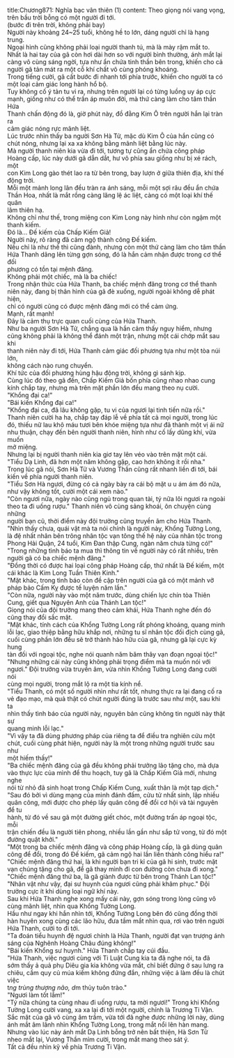title:Chương871: Nghĩa bạc vân thiên (1)
content:
Theo giọng nói vang vọng, trên bầu trời bỗng có một người đi tới.<br>(bước đi trên trời, không phải bay)<br>Người này khoảng 24~25 tuổi, không hề to lớn, dáng người chỉ là hạng<br>trung.<br>Ngoại hình cũng không phải loại người thanh tú, mà là mày rậm mắt to.<br>Nhất là hai tay của gã còn hơi dài hơn so với người bình thường, ánh mắt lại<br>càng vô cùng sáng ngời, tựa như ẩn chứa tinh thần bên trong, khiến cho cả<br>người gã tản mát ra một cỗ khí chất vô cùng phóng khoáng.<br>Trong tiếng cười, gã cất bước đi nhanh tới phía trước, khiến cho người ta có<br>một loại cảm giác long hành hổ bộ.<br>Tuy không cố ý tản tu vi ra, nhưng trên người lại có từng luồng uy áp cực<br>mạnh, giống như có thể trấn áp muôn đời, mà thứ càng làm cho tâm thần Hứa<br>Thanh chấn động đó là, giờ phút này, đồ đằng Kim Ô trên người hắn lại tràn ra<br>cảm giác nóng rực mãnh liệt.<br>Lúc trước nhìn thấy ba người Sơn Hà Tử, mặc dù Kim Ô của hắn cũng có<br>chút nóng, nhưng lại xa xa không bằng mãnh liệt bằng lúc này.<br>Mà người thanh niên kia vừa đi tới, tương tự cũng ẩn chứa công pháp<br>Hoàng cấp, lúc này dưới gã dẫn dắt, hư vô phía sau giống như bị xé rách, một<br>con Kim Long gào thét lao ra từ bên trong, bay lượn ở giữa thiên địa, khí thế<br>động trời.<br>Mỗi một mảnh long lân đều tràn ra ánh sáng, mỗi một sợi râu đều ẩn chứa<br>Thần Hoa, nhất là mắt rồng càng lăng lệ ác liệt, càng có một loại khí thế quân<br>lâm thiên hạ.<br>Không chỉ như thế, trong miệng con Kim Long này hình như còn ngậm một<br>thanh kiếm.<br>Đó là... Đế kiếm của Chấp Kiếm Giả!<br>Người này, rõ ràng đã cảm ngộ thành công Đế kiếm.<br>Nếu chỉ là như thế thì cũng đành, nhưng còn một thứ càng làm cho tâm thần<br>Hứa Thanh dâng lên từng gợn sóng, đó là hắn cảm nhận được trong cơ thể đối<br>phương có tồn tại mệnh đăng.<br>Không phải một chiếc, mà là ba chiếc!<br>Trong nhận thức của Hứa Thanh, ba chiếc mệnh đăng trong cơ thể thanh<br>niên này, đang bị thân hình của gã đè xuống, người ngoài không dễ phát hiện,<br>chỉ có người cũng có được mệnh đăng mới có thể cảm ứng.<br>Mạnh, rất mạnh!<br>Đây là cảm thụ trực quan cuối cùng của Hứa Thanh.<br>Như ba người Sơn Hà Tử, chẳng qua là hắn cảm thấy nguy hiểm, nhưng<br>cũng không phải là không thể đánh một trận, nhưng một cái chớp mắt sau khi<br>thanh niên này đi tới, Hứa Thanh cảm giác đối phương tựa như một tòa núi lớn,<br>không cách nào rung chuyển.<br>Khí tức của đối phương hùng hậu động trời, không gì sánh kịp.<br>Cùng lúc đó theo gã đến, Chấp Kiếm Giả bốn phía cũng nhao nhao cung<br>kính chắp tay, nhưng mà trên mặt phần lớn đều mang theo nụ cười.<br>"Khổng đại ca!"<br>"Bái kiến Khổng đại ca!"<br>"Khổng đại ca, đã lâu không gặp, tu vi của ngươi lại tinh tiến nữa rồi."<br>Thanh niên cười ha ha, chắp tay đáp lễ về phía tất cả mọi người, trong lúc<br>đó, thiếu nữ lau khô máu tươi bên khóe miệng tựa như đã thành một vị ái nữ<br>nhu thuận, chạy đến bên người thanh niên, hình như cố lấy dũng khí, vừa muốn<br>mở miệng.<br>Nhưng lại bị người thanh niên kia giơ tay lên véo vào trên mặt một cái.<br>"Tiểu Dạ Linh, đã hơn một năm không gặp, cao hơn không ít rồi nha."<br>Trong lúc gã nói, Sơn Hà Tử và Vương Thần cũng rất nhanh liền đi tới, bái<br>kiến về phía người thanh niên.<br>"Tiểu Sơn Hà ngươi, đừng có cả ngày bày ra cái bộ mặt u u ám ám đó nữa,<br>như vậy không tốt, cười một cái xem nào."<br>"Còn ngươi nữa, ngày nào cũng ngủ trong quan tài, tý nữa lôi ngươi ra ngoài<br>theo ta đi uống rượu." Thanh niên vô cùng sảng khoái, ôn chuyện cùng những<br>người bạn cũ, thời điểm này đội trưởng cũng truyền âm cho Hứa Thanh.<br>"Nhìn thấy chưa, quái vật mà ta nói chính là người này, Khổng Tường Long,<br>là đệ nhất nhân bên trông nhân tộc vạn tông thế hệ này của nhân tộc trong<br>Phong Hải Quận, 24 tuổi, Kim Đan thập Cung, ngàn năm chưa từng có!"<br>"Trong những tình báo ta mua thì thông tin về người này có rất nhiều, trên<br>người gã có ba chiếc mệnh đăng."<br>"Đồng thời có được hai loại công pháp Hoàng cấp, thứ nhất là Đế kiếm, một<br>cái khác là Kim Long Tuần Thiên Kinh."<br>"Mặt khác, trong tình báo còn đề cập trên người của gã có một mảnh vỡ<br>pháp bảo Cấm Kỵ được tế luyện năm lần."<br>"Còn nữa, người này vào một năm trước, dùng chiến lực chín tòa Thiên<br>Cung, giết qua Nguyên Anh của Thánh Lan tộc!"<br>Giọng nói của đội trưởng mang theo cảm khái, Hứa Thanh nghe đến đó<br>cũng thay đổi sắc mặt.<br>"Mặt khác, tính cách của Khổng Tường Long rất phóng khoáng, quang minh<br>lỗi lạc, giao thiệp bằng hữu khắp nơi, những tu sĩ nhân tộc đối địch cùng gã,<br>cuối cùng phần lớn đều sẽ trở thành hảo hữu của gã, nhưng gã lại cực kỳ hung<br>tàn đối với ngoại tộc, nghe nói quanh năm băm thây vạn đoạn ngoại tộc!"<br>"Nhưng những cái này cũng không phải trọng điểm mà ta muốn nói với<br>ngươi." Đội trưởng vừa truyền âm, vừa nhìn Khổng Tường Long đang cười nói<br>cùng mọi người, trong mắt lộ ra một tia kính nể.<br>"Tiểu Thanh, có một số người nhìn như rất tốt, nhưng thực ra lại đang cố ra<br>vẻ đạo mạo, mà quả thật có chút người đúng là trước sau như một, sau khi ta<br>nhìn thấy tình báo của người này, nguyên bản cũng không tin người này thật sự<br>quang minh lỗi lạc."<br>"Vì vậy ta đã dùng phương pháp của riêng ta để điều tra nghiên cứu một<br>chút, cuối cùng phát hiện, người này là một trong những người trước sau như<br>một hiếm thấy!"<br>"Ba chiếc mệnh đăng của gã đều không phải trưởng lão tặng cho, mà dựa<br>vào thực lực của mình để thu hoạch, tuy gã là Chấp Kiếm Giả mới, nhưng nghe<br>nói từ nhỏ đã sinh hoạt trong Chấp Kiếm Cung, xuất thân là một tạp dịch."<br>"Sau đó bởi vì dùng mạng của mình đánh đấm, cửu tử nhất sinh, lập nhiều<br>quân công, mới được cho phép lấy quân công để đổi cơ hội và tài nguyên để tu<br>hành, từ đó về sau gã một đường giết chóc, một đường trấn áp ngoại tộc, mỗi<br>trận chiến đều là người tiên phong, nhiều lần gần như sắp tử vong, từ đó một<br>đường quật khởi."<br>"Một trong ba chiếc mệnh đăng và công pháp Hoàng cấp, là gã dùng quân<br>công để đổi, trong đó Đế kiếm, gã cảm ngộ hai lần liền thành công hiểu ra!"<br>"Chiếc mệnh đăng thứ hai, là khi người bạn tri kỉ của gã hi sinh, trước mặt<br>vạn chúng tặng cho gã, để gã thay mình đi con đường còn chưa đi xong."<br>"Chiếc mệnh đăng thứ ba, là gã giành được từ bên trong Thánh Lan tộc!"<br>"Nhân vật như vậy, đại sư huynh của ngươi cũng phải khâm phục." Đội<br>trưởng cực ít khi dùng loại ngữ khí này.<br>Sau khi Hứa Thanh nghe xong mấy cái này, gợn sóng trong lòng cũng vô<br>cùng mãnh liệt, nhìn qua Khổng Tường Long.<br>Hầu như ngay khi hắn nhìn tới, Khổng Tường Long bên đó cũng đồng thời<br>hàn huyên xong cùng các lão hữu, đưa tầm mắt nhìn qua, rơi vào trên người<br>Hứa Thanh, cười to đi tới.<br>"Ta đoán tiểu huynh đệ ngươi chính là Hứa Thanh, người đạt vạn trượng ánh<br>sáng của Nghênh Hoàng Châu đúng không!"<br>"Bái kiến Khổng sư huynh." Hứa Thanh chắp tay cúi đầu.<br>"Hứa Thanh, việc ngươi cùng với Ti Luật Cung kia ta đã nghe nói, ta đã<br>sớm thấy ả quả phụ Diêu gia kia không vừa mắt, chỉ biết đứng ở sau lưng ra<br>chiêu, cầm quy củ múa kiếm không đứng đắn, những việc ả làm đều là chút việc<br>t*ng trùng thượng não, d*m thủy tuôn trào."<br>"Ngươi làm tốt lắm!"<br>"Tý nữa chúng ta cùng nhau đi uống rượu, ta mời ngươi!" Trong khi Khổng<br>Tường Long cười vang, xa xa lại đi tới một người, chính là Trương Ti Vận.<br>Sắc mặt của gã vô cùng âm trầm, vừa tới đã nghe được những lời này, dùng<br>ánh mắt âm lãnh nhìn Khổng Tường Long, trong mắt nổi lên hàn mang.<br>Nhưng vào lúc này ánh mắt Dạ Linh bỗng trở nên bất thiện, Hà Sơn Tử<br>nheo mắt lại, Vương Thần mỉm cười, trong mắt mang theo sát ý.<br>Tất cả đều nhìn kỹ về phía Trương Ti Vận.
